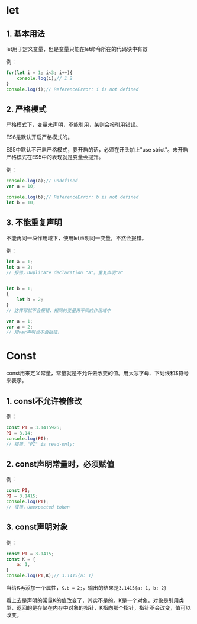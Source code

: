 # let

## 1. 基本用法

let用于定义变量，但是变量只能在let命令所在的代码块中有效

例：

```js
for(let i = 1; i<3; i++){
    console.log(i);// 1 2
}
console.log(i);// ReferenceError: i is not defined
```

## 2. 严格模式

严格模式下，变量未声明，不能引用，某则会报引用错误。

ES6是默认开启严格模式的。

ES5中默认不开启严格模式，要开启的话，必须在开头加上"use strict"。未开启严格模式在ES5中的表现就是变量会提升。

例：

```js
console.log(a);// undefined
var a = 10;

console.log(b);// ReferenceError: b is not defined
let b = 10;
```

## 3. 不能重复声明

不能再同一块作用域下，使用let声明同一变量，不然会报错。

例：

```js
let a = 1;
let a = 2;
// 报错，Duplicate declaration "a"。重复声明"a"


let b = 1;
{
    let b = 2;
}
// 这样写就不会报错，相同的变量再不同的作用域中
```

```js
var a = 1;
var a = 2;
// 用var声明也不会报错，
```

# Const

const用来定义常量，常量就是不允许去改变的值。用大写字母、下划线和$符号来表示。

## 1. const不允许被修改

例：

```js
const PI = 3.1415926;
PI = 3.14;
console.log(PI);
// 报错，"PI" is read-only;
```

## 2. const声明常量时，必须赋值

例：

```js
const PI;
PI = 3.1415;
console.log(PI);
// 报错，Unexpected token
```

## 3. const声明对象

例：

```js
const PI = 3.1415;
const K = {
    a: 1,
}
console.log(PI,K);// 3.1415{a: 1}
```

当给K再添加一个属性，`K.b = 2;`，输出的结果是`3.1415{a: 1, b: 2}`

看上去是声明的常量K的值改变了，其实不是的。K是一个对象，对象是引用类型，返回的是存储在内存中对象的指针，K指向那个指针，指针不会改变，值可以改变。